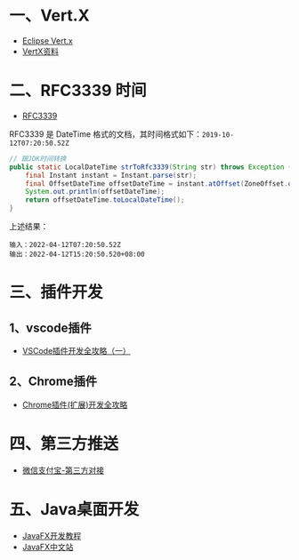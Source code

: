 # 一、Vert.X

- [Eclipse Vert.x](https://vertx.io/)
- [VertX资料](https://zhuanlan.zhihu.com/p/33832486)

# 二、RFC3339 时间

- [RFC3339](https://www.ietf.org/rfc/rfc3339.txt)

RFC3339 是 DateTime 格式的文档，其时间格式如下：`2019-10-12T07:20:50.52Z`

```java
// 跟JDK时间转换
public static LocalDateTime strToRfc3339(String str) throws Exception {
    final Instant instant = Instant.parse(str);
    final OffsetDateTime offsetDateTime = instant.atOffset(ZoneOffset.of("+8"));
    System.out.println(offsetDateTime);
    return offsetDateTime.toLocalDateTime();
}
```
上述结果：
```
输入：2022-04-12T07:20:50.52Z
输出：2022-04-12T15:20:50.520+08:00
```

# 三、插件开发

## 1、vscode插件

- [VSCode插件开发全攻略（一）](http://blog.haoji.me/vscode-plugin-overview.html)

## 2、Chrome插件

- [Chrome插件(扩展)开发全攻略](http://blog.haoji.me/chrome-plugin-develop.html)

# 四、第三方推送

- [微信支付宝-第三方对接](https://github.com/zxhTom/three-party)

# 五、Java桌面开发

- [JavaFX开发教程](https://jenkov.com/tutorials/javafx/index.html)
- [JavaFX中文站](http://javafxchina.net/main/)

